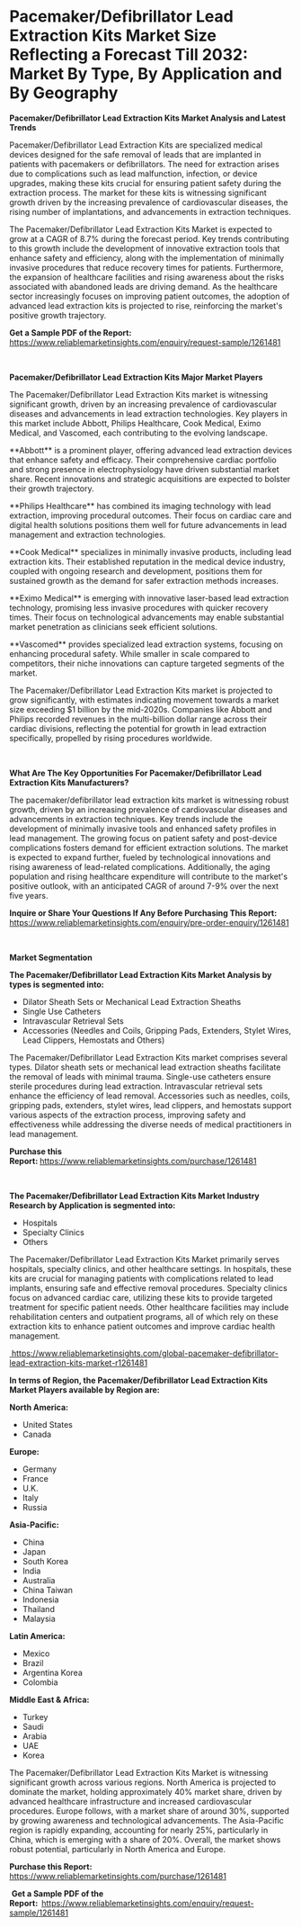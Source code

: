 <p><h1>Pacemaker/Defibrillator Lead Extraction Kits Market Size Reflecting a Forecast Till 2032: Market By Type, By Application and By Geography</h1></p><p><strong>Pacemaker/Defibrillator Lead Extraction Kits Market Analysis and Latest Trends</strong></p>
<p><p>Pacemaker/Defibrillator Lead Extraction Kits are specialized medical devices designed for the safe removal of leads that are implanted in patients with pacemakers or defibrillators. The need for extraction arises due to complications such as lead malfunction, infection, or device upgrades, making these kits crucial for ensuring patient safety during the extraction process. The market for these kits is witnessing significant growth driven by the increasing prevalence of cardiovascular diseases, the rising number of implantations, and advancements in extraction techniques. </p><p>The Pacemaker/Defibrillator Lead Extraction Kits Market is expected to grow at a CAGR of 8.7% during the forecast period. Key trends contributing to this growth include the development of innovative extraction tools that enhance safety and efficiency, along with the implementation of minimally invasive procedures that reduce recovery times for patients. Furthermore, the expansion of healthcare facilities and rising awareness about the risks associated with abandoned leads are driving demand. As the healthcare sector increasingly focuses on improving patient outcomes, the adoption of advanced lead extraction kits is projected to rise, reinforcing the market's positive growth trajectory.</p></p>
<p><strong>Get a Sample PDF of the Report:&nbsp;</strong> <a href="https://www.reliablemarketinsights.com/enquiry/request-sample/1261481?utm_campaign=3040&utm_medium=2&utm_source=Github&utm_content=ia&utm_term=14042025&utm_id=pacemakerdefibrillator-lead-extraction-kits">https://www.reliablemarketinsights.com/enquiry/request-sample/1261481</a></p>
<p>&nbsp;</p>
<p><strong>Pacemaker/Defibrillator Lead Extraction Kits Major Market Players</strong></p>
<p><p>The Pacemaker/Defibrillator Lead Extraction Kits market is witnessing significant growth, driven by an increasing prevalence of cardiovascular diseases and advancements in lead extraction technologies. Key players in this market include Abbott, Philips Healthcare, Cook Medical, Eximo Medical, and Vascomed, each contributing to the evolving landscape.</p><p>**Abbott** is a prominent player, offering advanced lead extraction devices that enhance safety and efficacy. Their comprehensive cardiac portfolio and strong presence in electrophysiology have driven substantial market share. Recent innovations and strategic acquisitions are expected to bolster their growth trajectory.</p><p>**Philips Healthcare** has combined its imaging technology with lead extraction, improving procedural outcomes. Their focus on cardiac care and digital health solutions positions them well for future advancements in lead management and extraction technologies.</p><p>**Cook Medical** specializes in minimally invasive products, including lead extraction kits. Their established reputation in the medical device industry, coupled with ongoing research and development, positions them for sustained growth as the demand for safer extraction methods increases.</p><p>**Eximo Medical** is emerging with innovative laser-based lead extraction technology, promising less invasive procedures with quicker recovery times. Their focus on technological advancements may enable substantial market penetration as clinicians seek efficient solutions.</p><p>**Vascomed** provides specialized lead extraction systems, focusing on enhancing procedural safety. While smaller in scale compared to competitors, their niche innovations can capture targeted segments of the market.</p><p>The Pacemaker/Defibrillator Lead Extraction Kits market is projected to grow significantly, with estimates indicating movement towards a market size exceeding $1 billion by the mid-2020s. Companies like Abbott and Philips recorded revenues in the multi-billion dollar range across their cardiac divisions, reflecting the potential for growth in lead extraction specifically, propelled by rising procedures worldwide.</p></p>
<p>&nbsp;</p>
<p><strong>What Are The Key Opportunities For Pacemaker/Defibrillator Lead Extraction Kits Manufacturers?</strong></p>
<p><p>The pacemaker/defibrillator lead extraction kits market is witnessing robust growth, driven by an increasing prevalence of cardiovascular diseases and advancements in extraction techniques. Key trends include the development of minimally invasive tools and enhanced safety profiles in lead management. The growing focus on patient safety and post-device complications fosters demand for efficient extraction solutions. The market is expected to expand further, fueled by technological innovations and rising awareness of lead-related complications. Additionally, the aging population and rising healthcare expenditure will contribute to the market's positive outlook, with an anticipated CAGR of around 7-9% over the next five years.</p></p>
<p><strong>Inquire or Share Your Questions If Any Before Purchasing This Report:</strong> <a href="https://www.reliablemarketinsights.com/enquiry/pre-order-enquiry/1261481?utm_campaign=3040&utm_medium=2&utm_source=Github&utm_content=ia&utm_term=14042025&utm_id=pacemakerdefibrillator-lead-extraction-kits">https://www.reliablemarketinsights.com/enquiry/pre-order-enquiry/1261481</a></p>
<p>&nbsp;</p>
<p><strong>Market Segmentation</strong></p>
<p><strong>The Pacemaker/Defibrillator Lead Extraction Kits Market Analysis by types is segmented into:</strong></p>
<p><ul><li>Dilator Sheath Sets or Mechanical Lead Extraction Sheaths</li><li>Single Use Catheters</li><li>Intravascular Retrieval Sets</li><li>Accessories (Needles and Coils, Gripping Pads, Extenders, Stylet Wires, Lead Clippers, Hemostats and Others)</li></ul></p>
<p><p>The Pacemaker/Defibrillator Lead Extraction Kits market comprises several types. Dilator sheath sets or mechanical lead extraction sheaths facilitate the removal of leads with minimal trauma. Single-use catheters ensure sterile procedures during lead extraction. Intravascular retrieval sets enhance the efficiency of lead removal. Accessories such as needles, coils, gripping pads, extenders, stylet wires, lead clippers, and hemostats support various aspects of the extraction process, improving safety and effectiveness while addressing the diverse needs of medical practitioners in lead management.</p></p>
<p><strong>Purchase this Report:&nbsp;</strong><a href="https://www.reliablemarketinsights.com/purchase/1261481?utm_campaign=3040&utm_medium=2&utm_source=Github&utm_content=ia&utm_term=14042025&utm_id=pacemakerdefibrillator-lead-extraction-kits">https://www.reliablemarketinsights.com/purchase/1261481</a></p>
<p>&nbsp;</p>
<p><strong>The Pacemaker/Defibrillator Lead Extraction Kits Market Industry Research by Application is segmented into:</strong></p>
<p><ul><li>Hospitals</li><li>Specialty Clinics</li><li>Others</li></ul></p>
<p><p>The Pacemaker/Defibrillator Lead Extraction Kits Market primarily serves hospitals, specialty clinics, and other healthcare settings. In hospitals, these kits are crucial for managing patients with complications related to lead implants, ensuring safe and effective removal procedures. Specialty clinics focus on advanced cardiac care, utilizing these kits to provide targeted treatment for specific patient needs. Other healthcare facilities may include rehabilitation centers and outpatient programs, all of which rely on these extraction kits to enhance patient outcomes and improve cardiac health management.</p></p>
<p><a href="https://www.reliablemarketinsights.com/global-pacemaker-defibrillator-lead-extraction-kits-market-r1261481?utm_campaign=3040&utm_medium=2&utm_source=Github&utm_content=ia&utm_term=14042025&utm_id=pacemakerdefibrillator-lead-extraction-kits">&nbsp;https://www.reliablemarketinsights.com/global-pacemaker-defibrillator-lead-extraction-kits-market-r1261481</a></p>
<p><strong>In terms of Region, the Pacemaker/Defibrillator Lead Extraction Kits Market Players available by Region are:</strong></p>
<p>
    <p> <strong> North America: </strong>
        <ul>
            <li>United States</li>
            <li>Canada</li>
        </ul>
        </p> 
    <p> <strong> Europe: </strong>
        <ul>
            <li>Germany</li>
            <li>France</li>
            <li>U.K.</li>
            <li>Italy</li>
            <li>Russia</li>
        </ul>
        </p> 
    <p> <strong> Asia-Pacific: </strong>
        <ul>
            <li>China</li>
            <li>Japan</li>
            <li>South Korea</li>
            <li>India</li>
            <li>Australia</li>
            <li>China Taiwan</li>
            <li>Indonesia</li>
            <li>Thailand</li>
            <li>Malaysia</li>
        </ul>
        </p> 
    <p> <strong> Latin America: </strong>
        <ul>
            <li>Mexico</li>
            <li>Brazil</li>
            <li>Argentina Korea</li>
            <li>Colombia</li>
        </ul>
        </p> 
    <p> <strong> Middle East & Africa: </strong>
        <ul>
            <li>Turkey</li>
            <li>Saudi</li>
            <li>Arabia</li>
            <li>UAE</li>
            <li>Korea</li>
        </ul>
    </p>
    </p>
<p><p>The Pacemaker/Defibrillator Lead Extraction Kits Market is witnessing significant growth across various regions. North America is projected to dominate the market, holding approximately 40% market share, driven by advanced healthcare infrastructure and increased cardiovascular procedures. Europe follows, with a market share of around 30%, supported by growing awareness and technological advancements. The Asia-Pacific region is rapidly expanding, accounting for nearly 25%, particularly in China, which is emerging with a share of 20%. Overall, the market shows robust potential, particularly in North America and Europe.</p></p>
<p><strong>Purchase this Report: </strong><a href="https://www.reliablemarketinsights.com/purchase/1261481?utm_campaign=3040&utm_medium=2&utm_source=Github&utm_content=ia&utm_term=14042025&utm_id=pacemakerdefibrillator-lead-extraction-kits">https://www.reliablemarketinsights.com/purchase/1261481</a></p>
<p>&nbsp;<strong>Get a Sample PDF of the Report:&nbsp;&nbsp;</strong><a href="https://www.reliablemarketinsights.com/enquiry/request-sample/1261481?utm_campaign=3040&utm_medium=2&utm_source=Github&utm_content=ia&utm_term=14042025&utm_id=pacemakerdefibrillator-lead-extraction-kits">https://www.reliablemarketinsights.com/enquiry/request-sample/1261481</a></p>
<p><strong></strong></p>
<p><p></p><p></p><p></p></p>